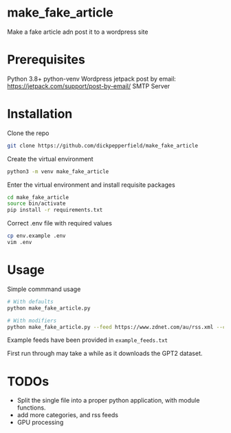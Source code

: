 # make_fake_article

Make a fake article adn post it to a wordpress site

# Prerequisites

Python 3.8+
python-venv
Wordpress
jetpack post by email: https://jetpack.com/support/post-by-email/
SMTP Server

# Installation

Clone the repo

```bash
git clone https://github.com/dickpepperfield/make_fake_article
```

Create the virtual environment

```bash
python3 -m venv make_fake_article
```

Enter the virtual environment and install requisite packages

```bash
cd make_fake_article
source bin/activate
pip install -r requirements.txt
```

Correct .env file with required values

```bash
cp env.example .env
vim .env
```

# Usage

Simple commmand usage

```bash
# With defaults
python make_fake_article.py

# With modifiers
python make_fake_article.py --feed https://www.zdnet.com/au/rss.xml --category Technology
```

Example feeds have been provided in `example_feeds.txt`

First run through may take a while as it downloads the GPT2 dataset.

# TODOs

- Split the single file into a proper python application, with module functions.
- add more categories, and rss feeds
- GPU processing
